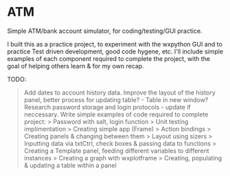# ATM
Simple ATM/bank account simulator, for coding/testing/GUI practice.

I built this as a practice project, to experiment with the wxpython GUI and to practice Test driven development, good code hygene, etc. I'll include simple examples of each component required to complete the project, with the goal of helping others learn & for my own recap.

TODO:

> Add dates to account history data.
> Improve the layout of the history panel, better process for updating table? -  Table in new window?
> Research password storage and login protocols - update if neccessary.
> Write simple examples of code required to complete project:
    > Password with salt, login function
    > Unit testing implimentation
    > Creating simple app (Frame)
    > Action bindings
    > Creating panels & changing between them
    > Layout using sizers
    > Inputting data via txtCtrl, check boxes & passing data to functions
    > Creating a Template panel, feeding different variables to different instances
    > Creating a graph with wxplotframe
    > Creating, populating & updating a table within a panel
